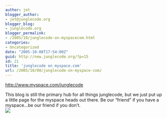 ```yaml
---
author: jet
blogger_author:
- jet@junglecode.org
blogger_blog:
- junglecode.org
blogger_permalink:
- /2005/10/junglecode-on-myspacecom.html
categories:
- Uncategorized
date: "2005-10-08T17:54:00Z"
guid: http://new.junglecode.org/?p=15
id: 21
title: 'junglecode on myspace.com'
url: /2005/10/08/junglecode-on-myspace-com/
---
```


<http://www.myspace.com/junglecode>

This blog is still the primary hub for all things junglecode, but we just put up a little page for the myspace heads out there. Be our “friend” if you have a myspace…be our friend if you don’t.  
[![](http://www.junglecode.com/images/blog/add_thanks.jpg)](http://www.myspace.com/junglecode)